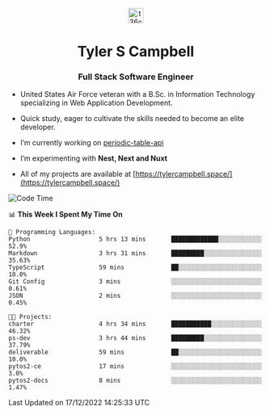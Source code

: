 <p align="center">
<a href="https://www.linkedin.com/in/t36campbell" target="blank"><img align="center" src="https://ik.imagekit.io/t36campbell/Portfolio/linkedin.png.original_m8bbGgPh6.png" alt="t36campbell" height="30" width="30" /></a>
</p>
<h1 align="center">Tyler S Campbell</h1>
<h3 align="center">Full Stack Software Engineer</h3>

* United States Air Force veteran with a B.Sc. in Information Technology specializing in Web Application Development. 

* Quick study, eager to cultivate the skills needed to become an elite developer.

* I’m currently working on [periodic-table-api](https://github.com/t36campbell/periodic-table-api)

* I’m experimenting with **Nest, Next and Nuxt**

* All of my projects are available at [https://tylercampbell.space/](https://tylercampbell.space/)

<!--START_SECTION:waka-->
![Code Time](http://img.shields.io/badge/Code%20Time-2%2C049%20hrs%2046%20mins-blue)

📊 **This Week I Spent My Time On** 

```text
💬 Programming Languages: 
Python                   5 hrs 13 mins       █████████████░░░░░░░░░░░░   52.9% 
Markdown                 3 hrs 31 mins       █████████░░░░░░░░░░░░░░░░   35.63% 
TypeScript               59 mins             ██░░░░░░░░░░░░░░░░░░░░░░░   10.0% 
Git Config               3 mins              ░░░░░░░░░░░░░░░░░░░░░░░░░   0.61% 
JSON                     2 mins              ░░░░░░░░░░░░░░░░░░░░░░░░░   0.45%

🐱‍💻 Projects: 
charter                  4 hrs 34 mins       ███████████░░░░░░░░░░░░░░   46.32% 
ps-dev                   3 hrs 44 mins       █████████░░░░░░░░░░░░░░░░   37.79% 
deliverable              59 mins             ██░░░░░░░░░░░░░░░░░░░░░░░   10.0% 
pytos2-ce                17 mins             ░░░░░░░░░░░░░░░░░░░░░░░░░   3.0% 
pytos2-docs              8 mins              ░░░░░░░░░░░░░░░░░░░░░░░░░   1.47%

```


 Last Updated on 17/12/2022 14:25:33 UTC
<!--END_SECTION:waka-->
